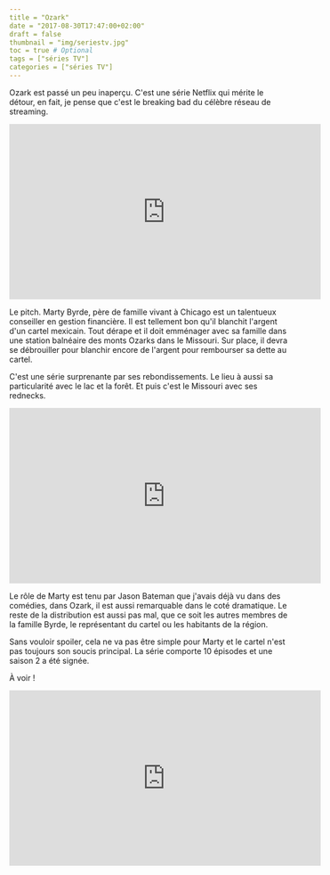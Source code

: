 ```yaml
---
title = "Ozark"
date = "2017-08-30T17:47:00+02:00"
draft = false
thumbnail = "img/seriestv.jpg"
toc = true # Optional
tags = ["séries TV"]
categories = ["séries TV"]
---
```



Ozark est passé un peu inaperçu. C'est une série Netflix qui mérite le détour, en fait, je pense que c'est le breaking bad du célèbre réseau de streaming.

<iframe width="560" height="315" src="https://www.youtube.com/embed/5hAXVqrljbs" frameborder="0" allowfullscreen></iframe>

Le pitch. Marty Byrde, père de famille vivant à Chicago est un talentueux conseiller en gestion financière. Il est tellement bon qu'il blanchit l'argent d'un cartel mexicain. Tout dérape et il doit emménager avec sa famille dans une station balnéaire des monts Ozarks dans le Missouri. Sur place, il devra se débrouiller pour blanchir encore de l'argent pour rembourser sa dette au cartel.

C'est une série surprenante par ses rebondissements. Le lieu à aussi sa particularité avec le lac et la forêt. Et puis c'est le Missouri avec ses rednecks.

<iframe width="560" height="315" src="https://www.youtube.com/embed/5QYV0N6PWo4" frameborder="0" allowfullscreen></iframe>

Le rôle de Marty est tenu par Jason Bateman que j'avais déjà vu dans des comédies, dans Ozark, il est aussi remarquable dans le coté dramatique. Le reste de la distribution est aussi pas mal, que ce soit les autres membres de la famille Byrde, le représentant du cartel ou les habitants de la région. 

Sans vouloir spoiler, cela ne va pas être simple pour Marty et le cartel n'est pas toujours son soucis principal. La série comporte 10 épisodes et une saison 2 a été signée.

À voir !

<iframe width="560" height="315" src="https://www.youtube.com/embed/dMgElg_aEuI" frameborder="0" allowfullscreen></iframe>
